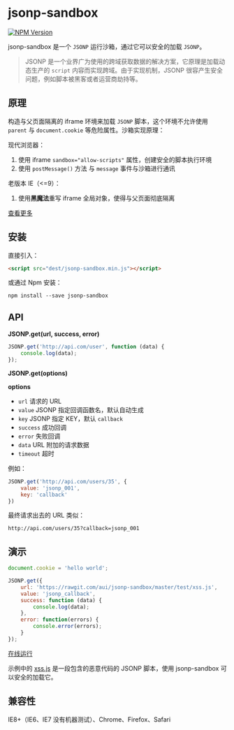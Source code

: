 # jsonp-sandbox

[![NPM Version][npm-image]][npm-url]

jsonp-sandbox 是一个 `JSONP` 运行沙箱，通过它可以安全的加载 `JSONP`。

> JSONP 是一个业界广为使用的跨域获取数据的解决方案，它原理是加载动态生产的 `script` 内容而实现跨域。由于实现机制，JSONP 很容产生安全问题，例如脚本被黑客或者运营商劫持等。

## 原理

构造与父页面隔离的 iframe 环境来加载 `JSONP` 脚本，这个环境不允许使用 `parent` 与 `document.cookie` 等危险属性。沙箱实现原理：

现代浏览器：

1. 使用 iframe `sandbox="allow-scripts"` 属性，创建安全的脚本执行环境
2. 使用 `postMessage()` 方法 与 `message` 事件与沙箱进行通讯

老版本 IE（\<=9）：

1. 使用**黑魔法**重写 iframe 全局对象，使得与父页面彻底隔离

[查看更多](https://github.com/aui/jsonp-sandbox/wiki)

## 安装

直接引入：

``` html
<script src="dest/jsonp-sandbox.min.js"></script>
```

或通过 Npm 安装：

``` shell
npm install --save jsonp-sandbox
```

## API

**JSONP.get(url, success, error)**

``` javascript
JSONP.get('http://api.com/user', function (data) {
    console.log(data);
});
```

**JSONP.get(options)**

**options**

* `url` 请求的 URL
* `value` JSONP 指定回调函数名，默认自动生成
* `key` JSONP 指定 KEY，默认 `callback`
* `success` 成功回调
* `error` 失败回调
* `data` URL 附加的请求数据
* `timeout` 超时

例如：

``` javascript
JSONP.get('http://api.com/users/35', {
    value: 'jsonp_001',
    key: 'callback'
})
```

最终请求出去的 URL 类似：

```
http://api.com/users/35?callback=jsonp_001
```

## 演示

```javascript
document.cookie = 'hello world';

JSONP.get({
    url: 'https://rawgit.com/aui/jsonp-sandbox/master/test/xss.js',
    value: 'jsonp_callback',
    success: function (data) {
        console.log(data);
    },
    error: function(errors) {
        console.error(errors);
    }
});
```

[在线运行](https://rawgit.com/aui/jsonp-sandbox/master/test/xss.html)

示例中的 [xss.js](https://rawgit.com/aui/jsonp-sandbox/master/test/xss.js) 是一段包含的恶意代码的 JSONP 脚本，使用 jsonp-sandbox 可以安全的加载它。

## 兼容性

IE8+（IE6、IE7 没有机器测试）、Chrome、Firefox、Safari

[npm-image]: https://img.shields.io/npm/v/jsonp-sandbox.svg
[npm-url]: https://npmjs.org/package/jsonp-sandbox